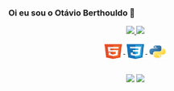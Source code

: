 ### Oi eu sou o Otávio Berthouldo 👋

<!--
**otavioberthouldo/otavioberthouldo** is a ✨ _special_ ✨ repository because its `README.md` (this file) appears on your GitHub profile.
-->

<div align="center">
  <a href="https://github.com/otavioberthouldo">
  <img height="180em" src="https://github-readme-stats.vercel.app/api?username=otavioberthouldo&show_icons=true&theme=dark&count_private=true"/>
  <img height="180em" src="https://github-readme-stats.vercel.app/api/top-langs/?username=otavioberthouldo&layout=compact&langs_count=7&theme=dark"/>
</div>
<div style="display: inline_block" align="center"><br>
  
  <img align="center" alt="otavio-html5" height="30" width="40" src="https://raw.githubusercontent.com/devicons/devicon/master/icons/html5/html5-original.svg">
  <img align="center" alt="otavio-CSS" height="30" width="40" src="https://raw.githubusercontent.com/devicons/devicon/master/icons/css3/css3-original.svg">
  <img align="center" alt="otavio-Python" height="30" width="40" src="https://raw.githubusercontent.com/devicons/devicon/master/icons/python/python-original.svg">

  ##

<div> 
  
   <a href="https://www.linkedin.com/in/otavioberthouldo/" target="_blank"><img src="https://img.shields.io/badge/-LinkedIn-%230077B5?style=for-the-badge&logo=linkedin&logoColor=white" target="_blank"></a>
   <a href="https://www.instagram.com/otavioberthouldo/" target="_blank"><img src="https://img.shields.io/badge/-Instagram-%23E4405F?style=for-the-badge&logo=instagram&logoColor=white" target="_blank"></a>
 

<div> 
